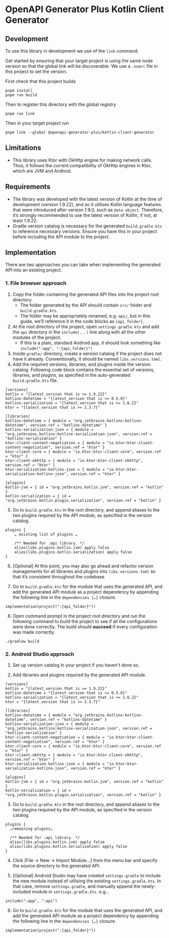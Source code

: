 # OpenAPI Generator Plus Kotlin Client Generator

## Development

To use this library in development we use of the `link` command.

Get started by ensuring that your target project is using the same node version so that the global link will be discoverable. We use a `.nvmrc` file in this project to set the version.

First check that this project builds

```
pnpm install
pnpm run build
```

Then to register this directory with the global registry

```
pnpm run link
```

Then in your target project run

```
pnpm link --global @openapi-generator-plus/kotlin-client-generator
```

## Limitations
- This library uses Ktor with OkHttp engine for making network calls. Thus, it follows the current compatibility of OkHttp engines in Ktor, which are JVM and Android.

## Requirements
- The library was developed with the latest version of Kotlin at the time of development (version 1.9.22), and so it utilises Kotlin language features that were introduced after version 1.9.0, such as `data object`. Therefore, it’s strongly recommended to use the latest version of Kotlin, if not, at least 1.9.22.
- Gradle version catalog is necessary for the generated `build.gradle.kts` to reference necessary versions. Ensure you have this in your project before including the API module to the project.

## Implementation
There are two approaches you can take when implementing the generated API into an existing project.

### 1. File browser approach
1. Copy the folder containing the generated API files into the project root directory. 
	- The folder generated by the API should contain `src/` folder and `build.gradle.kts`.
	- The folder may be appropriately renamed, e.g. `api/`, but in this guide, we’ll reference it in the code blocks as `{api_folder}`.
2. At the root directory of the project, open `settings.gradle.kts` and add the `api` directory in the `include(...)` line along with all the other modules of the project.
	- If this is a plain, standard Android app, it should look something like `include(":app", ":{api_folder}")`
3. Inside `gradle/` directory, create a version catalog if the project does not have it already. Conventionally, it should be named `libs.versions.toml`. 
4. Add the required versions, libraries, and plugins inside the version catalog. Following code block contains the essential set of versions, libraries, and plugins, as specified in the auto-generated `build.gradle.kts` file.

```
[versions]
kotlin = "{latest_version that is >= 1.9.22}"
kotlinx-datetime = "{latest_version that is >= 0.5.0}"
kotlinx-serialization = "{latest_version that is >= 1.6.2}"
ktor = "{latest_version that is >= 2.3.7}"

[libraries]
kotlinx-datetime = { module = "org.jetbrains.kotlinx:kotlinx-datetime", version.ref = "kotlinx-datetime" }
kotlinx-serialization-json = { module = "org.jetbrains.kotlinx:kotlinx-serialization-json", version.ref = "kotlinx-serialization" }
ktor-client-content-negotiation = { module = "io.ktor:ktor-client-content-negotiation", version.ref = "ktor" }
ktor-client-core = { module = "io.ktor:ktor-client-core", version.ref = "ktor" }
ktor-client-okhttp = { module = "io.ktor:ktor-client-okhttp", version.ref = "ktor" }
ktor-serialization-kotlinx-json = { module = "io.ktor:ktor-serialization-kotlinx-json", version.ref = "ktor" }

[plugins]
kotlin-jvm = { id = "org.jetbrains.kotlin.jvm", version.ref = "kotlin" }
kotlin-serialization = { id = "org.jetbrains.kotlin.plugin.serialization", version.ref = "kotlin" }
```

5. Go to `build.gradle.kts` in the root directory, and append aliases to the two plugins required by the API module, as specified in the version catalog.

```
plugins {
    … existing list of plugins …

    /** Needed for :api library. */
    alias(libs.plugins.kotlin.jvm) apply false
    alias(libs.plugins.kotlin.serialization) apply false
}
```

6. [Optional] At this point, you may also go ahead and refactor version managements for all libraries and plugins into `libs.versions.toml` so that it’s consistent throughout the codebase.

7. Go to `build.gradle.kts` for the module that uses the generated API, and add the generated API module as a project dependency by appending the following line in the `dependencies {…}` closure.
```
implementation(project(":{api_folder}"))
```

8. Open command prompt in the project root directory and run the following command to build the project to see if all the configurations were done correctly. The build should **succeed** if every configuration was made correctly.
```
./gradlew build
```

### 2. Android Studio approach

1. Set up version catalog in your project if you haven't done so.

2. Add libraries and plugins required by the generated API module.

```
[versions]
kotlin = "{latest_version that is >= 1.9.22}"
kotlinx-datetime = "{latest_version that is >= 0.5.0}"
kotlinx-serialization = "{latest_version that is >= 1.6.2}"
ktor = "{latest_version that is >= 2.3.7}"

[libraries]
kotlinx-datetime = { module = "org.jetbrains.kotlinx:kotlinx-datetime", version.ref = "kotlinx-datetime" }
kotlinx-serialization-json = { module = "org.jetbrains.kotlinx:kotlinx-serialization-json", version.ref = "kotlinx-serialization" }
ktor-client-content-negotiation = { module = "io.ktor:ktor-client-content-negotiation", version.ref = "ktor" }
ktor-client-core = { module = "io.ktor:ktor-client-core", version.ref = "ktor" }
ktor-client-okhttp = { module = "io.ktor:ktor-client-okhttp", version.ref = "ktor" }
ktor-serialization-kotlinx-json = { module = "io.ktor:ktor-serialization-kotlinx-json", version.ref = "ktor" }

[plugins]
kotlin-jvm = { id = "org.jetbrains.kotlin.jvm", version.ref = "kotlin" }
kotlin-serialization = { id = "org.jetbrains.kotlin.plugin.serialization", version.ref = "kotlin" }
```

3. Go to `build.gradle.kts` in the root directory, and append aliases to the two plugins required by the API module, as specified in the version catalog.
```
plugins {
  …remaining plugins…

  /** Needed for :api library. */
  alias(libs.plugins.kotlin.jvm) apply false
  alias(libs.plugins.kotlin.serialization) apply false
}
```

4. Click [File -> New -> Import Module…] from the menu bar and specify the source directory to the generated API.

5. [Optional] Android Studio may have created `settings.gradle` to include the new module instead of utilising the existing `settings.gradle.kts`. In that case, remove `settings.gradle`, and manually append the newly-included module in `settings.gradle.kts`. e.g...
```
include(":app", ":api")
```

6. Go to `build.gradle.kts` for the module that uses the generated API, and add the generated API module as a project dependency by appending the following line in the `dependencies {…}` closure.
```
implementation(project(":{api_folder}"))
```
